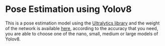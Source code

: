 # Pose Estimation using Yolov8

This is a pose estimation model using the [Ultralytics library](https://github.com/deepakcrk/yolov5-crowdhuman) and the weight of the network is available [here](https://github.com/ultralytics/ultralytics/issues/1915), according to the accuracy that you need, you are able to choose one of the nano, small, medium or large models of Yolov8.

